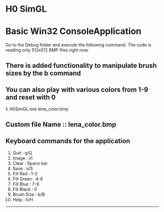 ﻿# H0 SimGL 
# Basic Win32 ConsoleApplication

Go to the Debug folder and execute the following command.
The code is reading only 512x512 BMP files right now.

## There is added functionality to manipulate brush sizes by the b command
## You can also play with various colors from 1-9 and reset with 0

λ H0SimGL.exe lena_color.bmp

Custom file Name :: lena_color.bmp
-------------------------------------
Keyboard commands for the application
-------------------------------------

1. Quit                : q/Q
2. Image               : i/I
3. Clear               : Space bar
4. Save                : s/S
5. Fill Red            : 1-3
6. Fill Green          : 4-6
7. Fill Blue           : 7-9
8. Fill Black          : 0
9. Brush Size          : b/B
10. Help               : h/H

-------------------------------------
